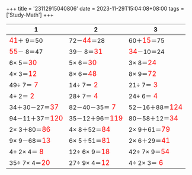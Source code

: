 +++ 
title = '23112915040806' 
date = 2023-11-29T15:04:08+08:00 
tags = ['Study-Math'] 
+++ 

1 | 2 | 3 
-- | -- | -- 
<font color=red size=4>41</font>＋ 9＝50 | 72－<font color=red size=4>44</font>＝28 | 60＋<font color=red size=4>15</font>＝75 
<font color=red size=4>55</font>－ 8＝47 | 39－ 8＝<font color=red size=4>31</font> | <font color=red size=4>34</font>－10＝24 
 6× 5＝<font color=red size=4>30</font> |  5× 6＝<font color=red size=4>30</font> |  3× 8＝<font color=red size=4>24</font> 
 4× 3＝<font color=red size=4>12</font> |  8× 6＝<font color=red size=4>48</font> |  8× 9＝<font color=red size=4>72</font> 
49÷ 7＝<font color=red size=4> 7</font> | 14÷ 7＝<font color=red size=4> 2</font> | 21÷ 7＝<font color=red size=4> 3</font> 
 4÷ 2＝<font color=red size=4> 2</font> | 28÷ 7＝<font color=red size=4> 4</font> | 24÷ 6＝<font color=red size=4> 4</font> 
34＋30－27＝<font color=red size=4>37</font> | 82－40－35＝<font color=red size=4> 7</font> | 52－16＋88＝<font color=red size=4>124</font> 
94－11＋37＝<font color=red size=4>120</font> | 35－12＋96＝<font color=red size=4>119</font> | 80－58＋12＝<font color=red size=4>34</font> 
 2× 3＋80＝<font color=red size=4>86</font> |  4× 8＋52＝<font color=red size=4>84</font> |  2× 9＋61＝<font color=red size=4>79</font> 
 9× 9－68＝<font color=red size=4>13</font> |  6× 5＋51＝<font color=red size=4>81</font> |  2× 6＋29＝<font color=red size=4>41</font> 
 4÷ 2× 4＝<font color=red size=4> 8</font> | 12÷ 6× 9＝<font color=red size=4>18</font> | 42÷ 7× 9＝<font color=red size=4>54</font> 
35÷ 7× 4＝<font color=red size=4>20</font> | 27÷ 9× 4＝<font color=red size=4>12</font> |  4÷ 2× 3＝<font color=red size=4> 6</font> 

